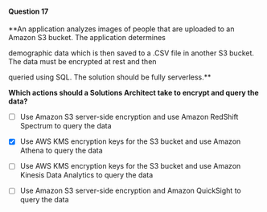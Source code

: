 #### Question  17


**An application analyzes images of people that are uploaded to an Amazon S3 bucket. The application determines

demographic data which is then saved to a .CSV file in another S3 bucket. The data must be encrypted at rest and then

queried using SQL. The solution should be fully serverless.**


**Which actions should a Solutions Architect take to encrypt and query the data?**


- [ ] Use Amazon S3 server-side encryption and use Amazon RedShift Spectrum to query the data


- [x] Use AWS KMS encryption keys for the S3 bucket and use Amazon Athena to query the data


- [ ] Use AWS KMS encryption keys for the S3 bucket and use Amazon Kinesis Data Analytics to query the data


- [ ] Use Amazon S3 server-side encryption and Amazon QuickSight to query the data

